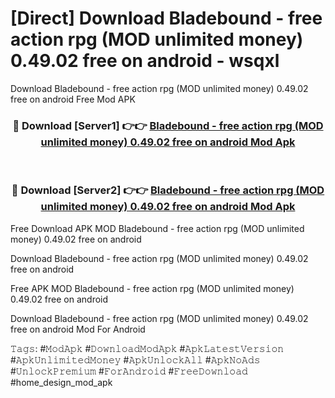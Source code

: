 # [Direct] Download Bladebound - free action rpg (MOD unlimited money) 0.49.02 free on android - wsqxl
Download Bladebound - free action rpg (MOD unlimited money) 0.49.02 free on android Free Mod APK

<div align="center">
<h3>🔴 Download [Server1] 👉👉 <a href="https://apk-comot.site?title=Bladebound_-_free_action_rpg_(MOD_unlimited_money)_0.49.02_free_on_android">Bladebound - free action rpg (MOD unlimited money) 0.49.02 free on android Mod Apk</a></h3><br>

<h3>🔴 Download [Server2] 👉👉 <a href="https://apk-comot.site?title=Bladebound_-_free_action_rpg_(MOD_unlimited_money)_0.49.02_free_on_android">Bladebound - free action rpg (MOD unlimited money) 0.49.02 free on android Mod Apk</a></h3>
</div>


Free Download APK MOD Bladebound - free action rpg (MOD unlimited money) 0.49.02 free on android

Download Bladebound - free action rpg (MOD unlimited money) 0.49.02 free on android 

Free APK MOD Bladebound - free action rpg (MOD unlimited money) 0.49.02 free on android 

Download Bladebound - free action rpg (MOD unlimited money) 0.49.02 free on android Mod For Android

𝚃𝚊𝚐𝚜: #𝙼𝚘𝚍𝙰𝚙𝚔 #𝙳𝚘𝚠𝚗𝚕𝚘𝚊𝚍𝙼𝚘𝚍𝙰𝚙𝚔 #𝙰𝚙𝚔𝙻𝚊𝚝𝚎𝚜𝚝𝚅𝚎𝚛𝚜𝚒𝚘𝚗 #𝙰𝚙𝚔𝚄𝚗𝚕𝚒𝚖𝚒𝚝𝚎𝚍𝙼𝚘𝚗𝚎𝚢 #𝙰𝚙𝚔𝚄𝚗𝚕𝚘𝚌𝚔𝙰𝚕𝚕 #𝙰𝚙𝚔𝙽𝚘𝙰𝚍𝚜 #𝚄𝚗𝚕𝚘𝚌𝚔𝙿𝚛𝚎𝚖𝚒𝚞𝚖 #𝙵𝚘𝚛𝙰𝚗𝚍𝚛𝚘𝚒𝚍 #𝙵𝚛𝚎𝚎𝙳𝚘𝚠𝚗𝚕𝚘𝚊𝚍 #home_design_mod_apk